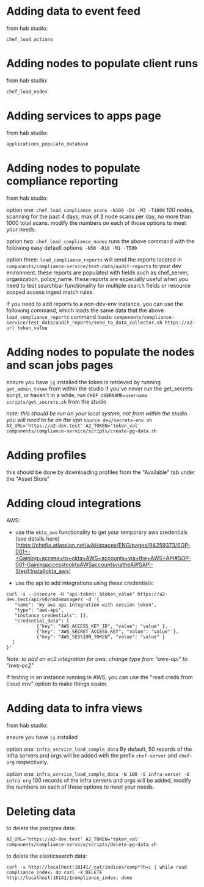 # Adding data to event feed

from hab studio:

`chef_load_actions`

# Adding nodes to populate client runs

from hab studio:

`chef_load_nodes` 

# Adding services to apps page

from hab studio:

`applications_populate_database` 

# Adding nodes to populate compliance reporting

from hab studio:

option one: `chef_load_compliance_scans -N100 -D4 -M3 -T1000` 
100 nodes, scanning for the past 4 days, max of 3 node scans per day, no more than 1000 total scans. modify the numbers on each of those options to meet your needs.

option two: `chef_load_compliance_nodes` runs the above command with the following easy default options: `-N50 -D10 -M1 -T500`

option three: `load_compliance_reports` will send the reports located in `components/compliance-service/test-data/audit-reports` to your dev enironment. these reports are populated with fields such as chef_server, organization, policy_name. these reports are especially useful when you need to test searchbar functionality for multiple search fields or resource scoped access ingest match rules.

if you need to add reports to a non-dev-env instance, you can use the following command, which loads the same data that the above `load_compliance_reports` command loads: `components/compliance-service/test_data/audit_reports/send_to_data_collector.sh https://a2-url token_value`


# Adding nodes to populate the nodes and scan jobs pages

ensure you have `jq` installed
the token is retrieved by running `get_admin_token` from within the studio
if you've never run the get_secrets script, or haven't in a while, run `CHEF_USERNAME=username scripts/get_secrets.sh` from the studio

_note: this should be run on your local system, not from within the studio. you will need to be on the vpn_
`source dev/secrets-env.sh`
`A2_URL='https://a2-dev.test' A2_TOKEN='token_val' components/compliance-service/scripts/create-pg-data.sh`

# Adding profiles

this should be done by downloading profiles from the "Available" tab under the "Asset Store"

# Adding cloud integrations

AWS:
 - use the `okta_aws` functionality to get your temporary aws credentials (see details here)[https://chefio.atlassian.net/wiki/spaces/ENG/pages/94259373/SOP-001+-+Gaining+access+to+okta+AWS+accounts+via+the+AWS+API#SOP-001-GainingaccesstooktaAWSaccountsviatheAWSAPI-Step1:Installokta_aws]

 - use the api to add integrations using these credentials:
 ```
 curl -s --insecure -H "api-token: $token_value" https://a2-dev.test/api/v0/nodemanagers -d '{
    "name": "my aws api integration with session token",
    "type": "aws-api",
    "instance_credentials": [],
    "credential_data": [
            {"key": "AWS_ACCESS_KEY_ID", "value": "value" },
            {"key": "AWS_SECRET_ACCESS_KEY", "value": "value" },
            {"key": "AWS_SESSION_TOKEN", "value": "value" }
   ]
}'
```
_Note: to add an ec2 integration for aws, change type from "aws-api" to "aws-ec2"_

If testing in an instance running in AWS, you can use the "read creds from cloud env" option to make things easier.

# Adding data to infra views

from hab studio:

ensure you have `jq` installed

option one: `infra_service_load_sample_data`
By default, 50 records of the infra servers and orgs will be added with the prefix `chef-server` and `chef-org` respectively.

option one: `infra_service_load_sample_data -N 100 -S infra-server -O infra-org`
100 records of the infra servers and orgs will be added, modify the numbers on each of those options to meet your needs.

# Deleting data

to delete the postgres data:

`A2_URL='https://a2-dev.test' A2_TOKEN='token_val' components/compliance-service/scripts/delete-pg-data.sh`


to delete the elasticsearch data:

`curl -s http://localhost:10141/_cat/indices/comp*?h=i | while read compliance_index; do curl -X DELETE http://localhost:10141/$compliance_index; done`
